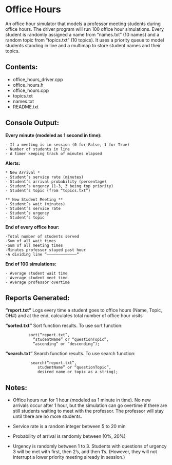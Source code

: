 # Office Hours
An office hour simulator that models a professor meeting students during office hours. The driver program will run 100 office hour simulations. Every student is randomly assigned a name from “names.txt” (10 names) and a random topic from “topics.txt” (10 topics). It uses a priority queue to model students standing in line and a multimap to store student names and their topics.

## Contents:

- office_hours_driver.cpp
- office_hours.h
- office_hours.cpp
- topics.txt
- names.txt
- README.txt

## Console Output:

**Every minute (modeled as 1 second in time):**
```
- If a meeting is in session (0 for False, 1 for True)
- Number of students in line
- A timer keeping track of minutes elapsed
```

**Alerts:**
```
* New Arrival *
- Student’s service rate (minutes)
- Student’s arrival probability (percentage)
- Student’s urgency (1-3, 3 being top priority)
- Student’s topic (from “topics.txt”)

** New Student Meeting **
- Student’s wait (minutes)
- Student’s service rate
- Student’s urgency
- Student’s topic
```

**End of every office hour:**
```
-Total number of students served
-Sum of all wait times
-Sum of all meeting times
-Minutes professor stayed past hour
-A dividing line “—————————————“
```

**End of 100 simulations:**
```
- Average student wait time
- Average student meet time
- Average professor overtime
```

	   
## Reports Generated:

**“report.txt”** 
Logs every time a student goes to office hours
(Name, Topic, OH#) and at the end, calculates 
total number of office hour visits

**“sorted.txt”** 
Sort function results. To use sort function:
			  
			  sort(“report.txt”, 
				“studentName” or “questionTopic”, 
				“ascending” or “descending”);

**“search.txt”** 
Search function results. To use search function:
			  
			   search(“report.txt”, 
				  studentName” or “questionTopic”, 
				  desired name or topic as a string);
	   

## Notes:

-   Office hours run for 1 hour (modeled as 1 minute in time).
	   No new arrivals occur after 1 hour, but the simulation can 
	   go overtime if there are still students waiting to meet 
	   with the professor. The professor will stay until there 
	   are no more students.
	
-  Service rate is a random integer between 5 to 20 min

- Probability of arrival is randomly between [0%, 20%)

- Urgency is randomly between 1 to 3. Students with 
	   questions of urgency 3 will be met with first, then 2’s,
	   and then 1’s. (However, they will not interrupt a lower
	   priority meeting already in session.)

